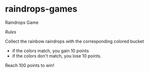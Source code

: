 # raindrops-games
Raindrops Game

_Rules_

Collect the rainbow raindrops with the corresponding colored bucket
- if the colors match, you gain 10 points
- if the colors don't match, you lose 10 points.

Reach 100 points to win!
